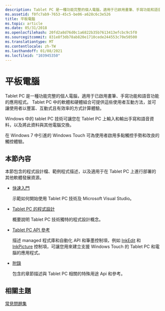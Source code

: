 ```yaml
---
description: Tablet PC 是一種功能完整的個人電腦，適用于已啟用畫筆、手寫功能和語音功能的應用程式。
ms.assetid: f0fc7ab9-7653-45c5-be06-a628c6c3e526
title: 平板電腦
ms.topic: article
ms.date: 05/31/2018
ms.openlocfilehash: 20fd2a8d76d0c1a6822b35b7613413efcbc9c5f0
ms.sourcegitcommit: 831e8f3db78ab820e1710cede244553c70e50500
ms.translationtype: MT
ms.contentlocale: zh-TW
ms.lasthandoff: 01/08/2021
ms.locfileid: "103945350"
---
```

# <a name="tablet-pc"></a>平板電腦

Tablet PC 是一種功能完整的個人電腦，適用于已啟用畫筆、手寫功能和語音功能的應用程式。 Tablet PC 中的軟體和硬體組合可提供這些使用者互動方法，並可讓使用者以豐富、互動式且有效率的方式計算體驗。

Windows 中的 tablet PC 技術可讓您在 Tablet PC 上輸入和輸出手寫和語音資料，以及將此資料與其他電腦交換。

在 Windows 7 中引進的 Windows Touch 可為使用者啟用多點觸控手勢和改良的觸控體驗。

## <a name="in-this-section"></a>本節內容

本節包含的程式設計檔、範例程式描述，以及適用于在 Tablet PC 上進行部署的其他軟體發展資源。

-   [快速入門](getting-started.md)

    示範如何開始使用 Tablet PC 技術及 Microsoft Visual Studio。

-   [Tablet PC 的程式設計](programming-the-tablet-pc.md)

    概要說明 Tablet PC 技術獨特的程式設計概念。

-   [Tablet PC API 參考](tablet-pc-api-reference.md)

    描述 managed 程式庫和自動化 API 和筆墨控制項，例如 [InkEdit](inkedit-control-reference.md) 和 [InkPicture](inkpicture-control-reference.md) 控制項，可讓您用來建立支援 Windows Touch 的 Tablet PC 和電腦的應用程式。

-   [附錄](appendices.md)

    包含的章節描述與 Tablet PC 相關的特殊用途 Api 和參考。

## <a name="related-topics"></a>相關主題

<dl> <dt>

[常見問題集](frequently-asked-questions.md)
</dt> </dl>

 

 



